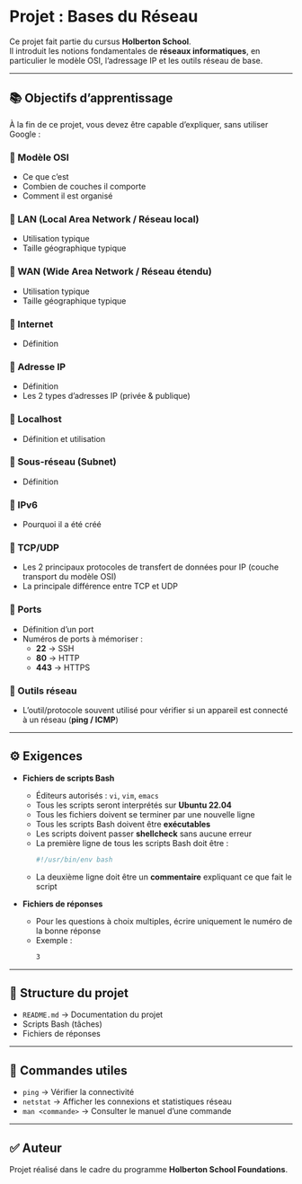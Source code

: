# Projet : Bases du Réseau

Ce projet fait partie du cursus **Holberton School**.  
Il introduit les notions fondamentales de **réseaux informatiques**, en particulier le modèle OSI, l’adressage IP et les outils réseau de base.  

---

## 📚 Objectifs d’apprentissage

À la fin de ce projet, vous devez être capable d’expliquer, sans utiliser Google :

### 🔹 Modèle OSI
- Ce que c’est  
- Combien de couches il comporte  
- Comment il est organisé  

### 🔹 LAN (Local Area Network / Réseau local)
- Utilisation typique  
- Taille géographique typique  

### 🔹 WAN (Wide Area Network / Réseau étendu)
- Utilisation typique  
- Taille géographique typique  

### 🔹 Internet
- Définition  

### 🔹 Adresse IP
- Définition  
- Les 2 types d’adresses IP (privée & publique)  

### 🔹 Localhost
- Définition et utilisation  

### 🔹 Sous-réseau (Subnet)
- Définition  

### 🔹 IPv6
- Pourquoi il a été créé  

### 🔹 TCP/UDP
- Les 2 principaux protocoles de transfert de données pour IP (couche transport du modèle OSI)  
- La principale différence entre TCP et UDP  

### 🔹 Ports
- Définition d’un port  
- Numéros de ports à mémoriser :  
  - **22** → SSH  
  - **80** → HTTP  
  - **443** → HTTPS  

### 🔹 Outils réseau
- L’outil/protocole souvent utilisé pour vérifier si un appareil est connecté à un réseau (**ping / ICMP**)  

---

## ⚙️ Exigences

- **Fichiers de scripts Bash**
  - Éditeurs autorisés : `vi`, `vim`, `emacs`  
  - Tous les scripts seront interprétés sur **Ubuntu 22.04**  
  - Tous les fichiers doivent se terminer par une nouvelle ligne  
  - Tous les scripts Bash doivent être **exécutables**  
  - Les scripts doivent passer **shellcheck** sans aucune erreur  
  - La première ligne de tous les scripts Bash doit être :  
    ```bash
    #!/usr/bin/env bash
    ```  
  - La deuxième ligne doit être un **commentaire** expliquant ce que fait le script  

- **Fichiers de réponses**
  - Pour les questions à choix multiples, écrire uniquement le numéro de la bonne réponse  
  - Exemple :  
    ```txt
    3
    ```

---

## 📂 Structure du projet
- `README.md` → Documentation du projet  
- Scripts Bash (tâches)  
- Fichiers de réponses  

---

## 🧪 Commandes utiles
- `ping` → Vérifier la connectivité  
- `netstat` → Afficher les connexions et statistiques réseau  
- `man <commande>` → Consulter le manuel d’une commande  

---

## ✅ Auteur
Projet réalisé dans le cadre du programme **Holberton School Foundations**.  
